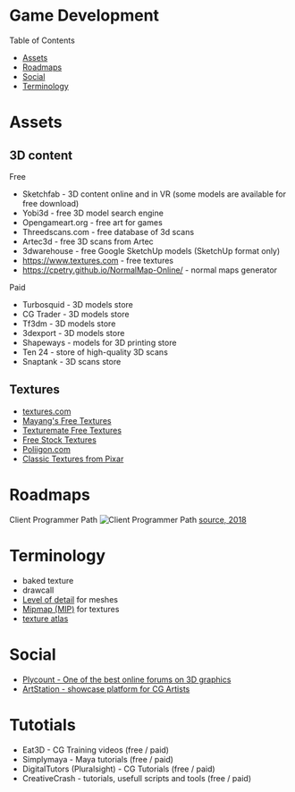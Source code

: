 # Game Development
Table of Contents
- [Assets](#assets)
- [Roadmaps](#roadmaps)
- [Social](#social)
- [Terminology](#terminology)

# Assets
## 3D content
Free
- Sketchfab - 3D content online and in VR (some models are available for free download)
- Yobi3d - free 3D model search engine
- Opengameart.org - free art for games
- Threedscans.com - free database of 3d scans
- Artec3d - free 3D scans from Artec
- 3dwarehouse - free Google SketchUp models (SketchUp format only)
- https://www.textures.com - free textures
- https://cpetry.github.io/NormalMap-Online/ - normal maps generator


Paid
- Turbosquid - 3D models store
- CG Trader - 3D models store
- Tf3dm - 3D models store
- 3dexport - 3D models store
- Shapeways - models for 3D printing store
- Ten 24 - store of high-quality 3D scans
- Snaptank - 3D scans store

## Textures
- [textures.com](http://www.textures.com/)
- [Mayang's Free Textures](http://mayang.com/textures/)
- [Texturemate Free Textures](http://texturemate.com/)
- [Free Stock Textures](https://freestocktextures.com/)
- [Poliigon.com](https://www.poliigon.com/)
- [Classic Textures from Pixar](https://community.renderman.pixar.com/article/1787/library-pixar-one-thirty.html)

# Roadmaps
Client Programmer Path
![Client Programmer Path](https://miro.medium.com/max/2000/1*PfCM4BKYJZQWmZnHeyUcRw.png)
[source, 2018](https://codeburst.io/the-2018-game-developer-roadmap-e07e45b3c423)

# Terminology
- baked texture
- drawcall
- [Level of detail](https://en.wikipedia.org/wiki/Level_of_detail) for meshes
- [Mipmap (MIP)](https://en.wikipedia.org/wiki/Mipmap) for textures
- [texture atlas](https://en.wikipedia.org/wiki/Texture_atlas)

# Social
- [Plycount - One of the best online forums on 3D graphics](http://polycount.com/forum)
- [ArtStation - showcase platform for CG Artists](https://www.artstation.com/)

# Tutotials
- Eat3D - CG Training videos (free / paid)
- Simplymaya - Maya tutorials (free / paid)
- DigitalTutors (Pluralsight) - CG Tutorials (free / paid)
- CreativeCrash - tutorials, usefull scripts and tools (free / paid)
